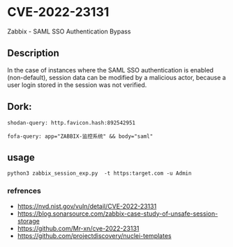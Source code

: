 # CVE-2022-23131
Zabbix - SAML SSO Authentication Bypass

## Description
 In the case of instances where the SAML SSO authentication is enabled (non-default), session data can be modified by a malicious actor, because a user login stored in the session was not verified.

 ## Dork:
  ```
  shodan-query: http.favicon.hash:892542951
  ```
  
  ```
  fofa-query: app="ZABBIX-监控系统" && body="saml"
 ```
 
 
 ## usage
 ````
 python3 zabbix_session_exp.py  -t https:target.com -u Admin
 ````
 
 
 ### refrences
 * https://nvd.nist.gov/vuln/detail/CVE-2022-23131
 * https://blog.sonarsource.com/zabbix-case-study-of-unsafe-session-storage
 * https://github.com/Mr-xn/cve-2022-23131
 * https://github.com/projectdiscovery/nuclei-templates

